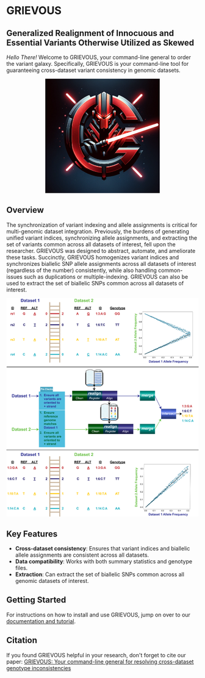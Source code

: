 # GRIEVOUS

## Generalized Realignment of Innocuous and Essential Variants Otherwise Utilized as Skewed

*Hello There!* Welcome to GRIEVOUS, your command-line general to order the variant galaxy. Specifically, GRIEVOUS is your command-line tool for guaranteeing cross-dataset variant consistency in genomic datasets.

<p align="center">
<img src="imgs/GRIEVOUS_Logos/GRIEVOUS Red Blade Logo.png" width = 300>
</p>

## Overview

The synchronization of variant indexing and allele assignments is critical for multi-genomic dataset integration. Previously, the burdens of generating unified variant indices, synchronizing allele assignments, and extracting the set of variants common across all datasets of interest, fell upon the researcher. GRIEVOUS was designed to abstract, automate, and ameliorate these tasks. Succinctly, GRIEVOUS homogenizes variant indices and synchronizes biallelic SNP allele assignments across all datasets of interest (regardless of the number) consistently, while also handling common-issues such as duplications or multiple-indexing. GRIEVOUS can also be used to extract the set of biallelic SNPs common across all datasets of interest. 

<img src="imgs/GRIEVOUS_Github_Overview.png">

## Key Features

 - **Cross-dataset consistency**: Ensures that variant indices and biallelic allele assignments are consistent across all datasets.
 - **Data compatibility**: Works with both summary statistics and genotype files.
 - **Extraction**: Can extract the set of biallelic SNPs common across all genomic datasets of interest.

## Getting Started

For instructions on how to install and use GRIEVOUS, jump on over to our [documentation and tutorial](https://github.com/jvtalwar/GRIEVOUS/wiki).

## Citation

If you found GRIEVOUS helpful in your research, don't forget to cite our paper: [GRIEVOUS: Your command-line general for resolving cross-dataset genotype inconsistencies](https://academic.oup.com/bioinformatics/advance-article/doi/10.1093/bioinformatics/btae489/7723992)

